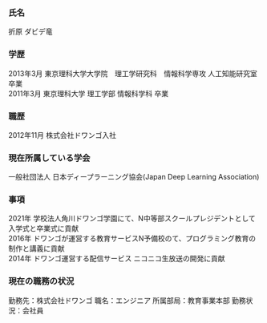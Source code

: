 ### 氏名

折原 ダビデ竜


### 学歴

2013年3月 東京理科大学大学院　理工学研究科　情報科学専攻 人工知能研究室 卒業<br>
2011年3月 東京理科大学 理工学部 情報科学科 卒業


### 職歴

2012年11月 株式会社ドワンゴ入社


### 現在所属している学会

一般社団法人 日本ディープラーニング協会(Japan Deep Learning Association)


### 事項

2021年 学校法人角川ドワンゴ学園にて、N中等部スクールプレジデントとして入学式と卒業式に貢献<br>
2016年 ドワンゴが運営する教育サービスN予備校のて、プログラミング教育の制作と講義に貢献<br>
2014年 ドワンゴ運営する配信サービス ニコニコ生放送の開発に貢献


### 現在の職務の状況

勤務先：株式会社ドワンゴ
職名：エンジニア
所属部局：教育事業本部
勤務状況：会社員


### 

